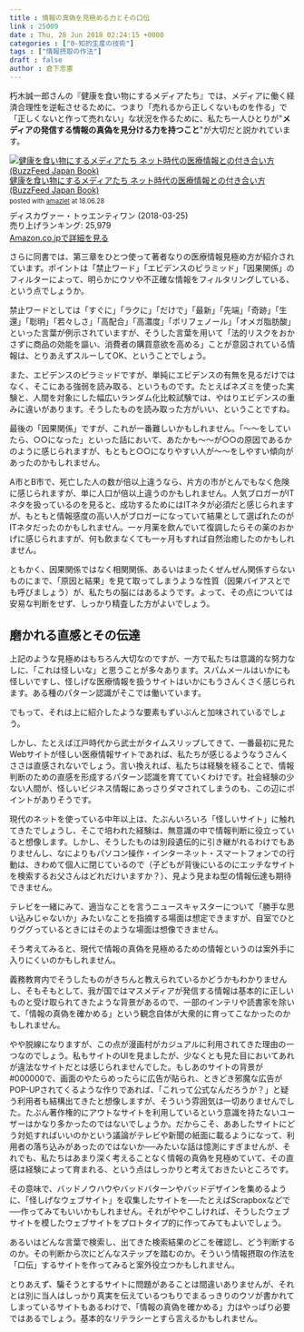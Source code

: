 ```yaml
---
title : 情報の真偽を見極める力とその口伝
link : 25009
date : Thu, 28 Jun 2018 02:24:15 +0000
categories : ["0-知的生産の技術"]
tags : ["情報摂取の作法"]
draft : false
author : 倉下忠憲
---
```


朽木誠一郎さんの『健康を食い物にするメディアたち』では、メディアに働く経済合理性を逆転させるために、つまり「売れるから正しくないものを作る」で「正しくないと作って売れない」な状況を作るために、私たち一人ひとりが"<strong>メディアの発信する情報の真偽を見分ける力を持つこと</strong>"が大切だと説かれています。

<div class="amazlet-box" style="margin-bottom:0px;"><div class="amazlet-image" style="float:left;margin:0px 12px 1px 0px;"><a href="http://www.amazon.co.jp/exec/obidos/ASIN/B07BBLHGDW/rashita1000-22/ref=nosim/" name="amazletlink" target="_blank"><img src="https://images-fe.ssl-images-amazon.com/images/I/51xrPbZ3KgL._SL160_.jpg" alt="健康を食い物にするメディアたち ネット時代の医療情報との付き合い方 (BuzzFeed Japan Book)" style="border: none;" /></a></div><div class="amazlet-info" style="line-height:120%; margin-bottom: 10px"><div class="amazlet-name" style="margin-bottom:10px;line-height:120%"><a href="http://www.amazon.co.jp/exec/obidos/ASIN/B07BBLHGDW/rashita1000-22/ref=nosim/" name="amazletlink" target="_blank">健康を食い物にするメディアたち ネット時代の医療情報との付き合い方 (BuzzFeed Japan Book)</a><div class="amazlet-powered-date" style="font-size:80%;margin-top:5px;line-height:120%">posted with <a href="http://www.amazlet.com/" title="amazlet" target="_blank">amazlet</a> at 18.06.28</div></div><div class="amazlet-detail">ディスカヴァー・トゥエンティワン (2018-03-25)<br />売り上げランキング: 25,979<br /></div><div class="amazlet-sub-info" style="float: left;"><div class="amazlet-link" style="margin-top: 5px"><a href="http://www.amazon.co.jp/exec/obidos/ASIN/B07BBLHGDW/rashita1000-22/ref=nosim/" name="amazletlink" target="_blank">Amazon.co.jpで詳細を見る</a></div></div></div><div class="amazlet-footer" style="clear: left"></div></div>

さらに同書では、第三章をひとつ使って著者なりの医療情報見極め方が紹介されています。ポイントは「禁止ワード」「エビデンスのピラミッド」「因果関係」のフィルターによって、明らかにウソや不正確な情報をフィルタリングしている、という点でしょうか。

禁止ワードとしては「すぐに」「ラクに」「だけで」「最新」「先端」「奇跡」「生還」「聡明」「若々しさ」「高配合」「高濃度」「ポリフェノール」「オメガ脂肪酸」といった言葉が例示されていますが、そうした言葉を用いて「法的リスクをおかさずに商品の効能を謳い、消費者の購買意欲を高める」ことが意図されている情報は、とりあえずスルーしてOK、ということでしょう。

また、エビデンスのピラミッドですが、単純にエビデンスの有無を見るだけではなく、そこにある強弱を読み取る、というものです。たとえばネズミを使った実験と、人間を対象にした幅広いランダム化比較試験では、やはりエビデンスの重みに違いがあります。そうしたものを読み取った方がいい、ということですね。

最後の「因果関係」ですが、これが一番難しいかもしれません。「〜〜をしていたら、○○になった」といった話において、あたかも〜〜が○○の原因であるかのように感じられますが、もともと○○になりやすい人が〜〜をしやすい傾向があったのかもしれません。

A市とB市で、死亡した人の数が倍以上違うなら、片方の市がとんでもなく危険に感じられますが、単に人口が倍以上違うのかもしれません。人気ブロガーがITネタを扱っているのを見ると、成功するためにはITネタが必須だと感じられますが、もともと情報感度の高い人がブロガーになっていて結果として選ばれたのがITネタだったのかもしれません。一ヶ月薬を飲んでいて復調したらその薬のおかげに感じられますが、何も飲まなくても一ヶ月もすれば自然治癒したのかもしれません。

ともかく、因果関係ではなく相関関係、あるいはまったくぜんぜん関係すらないものにまで、「原因と結果」を見て取ってしまうような性質（因果バイアスとでも呼びましょう）が、私たちの脳にはあるようです。よって、その点については安易な判断をせず、しっかり精査した方がよいでしょう。

<h2>磨かれる直感とその伝達</h2>

上記のような見極めはもちろん大切なのですが、一方で私たちは意識的な努力なしに、「これは怪しいな」と思うことが多々あります。スパムメールはいかにも怪しいですし、怪しげな医療情報を扱うサイトはいかにもうさんくさく感じられます。ある種のパターン認識がそこでは働いています。

でもって、それは上に紹介したような要素もずいぶんと加味されているでしょう。

しかし、たとえば江戸時代から武士がタイムスリップしてきて、一番最初に見たWebサイトが怪しい医療情報サイトであれば、私たちが感じるようなうさんくささは直感されないでしょう。言い換えれば、私たちは経験を経ることで、情報判断のための直感を形成するパターン認識を育てていくわけです。社会経験の少ない人間が、怪しいビジネス情報にあっさりダマされてしまうのも、この辺にポイントがありそうです。

現代のネットを使っている中年以上は、たぶんいろいろ「怪しいサイト」に触れてきたでしょうし、そこで培われた経験は、無意識の中で情報判断に役立っていると想像します。しかし、そうしたものは別段遺伝的に引き継がれるわけでもありませんし、なによりもパソコン操作・インターネット・スマートフォンでの行動は、きわめて個人に閉じているので（子どもが背後にいるのにエッチなサイトを検索するお父さんはどれだけいますか？）、見よう見まね型の情報伝達も期待できません。

テレビを一緒にみて、適当なことを言うニュースキャスターについて「勝手な思い込みじゃないか」みたいなことを指摘する場面は想定できますが、自室でひとりググっているときにはそのような場面は想像できません。

そう考えてみると、現代で情報の真偽を見極めるための情報というのは案外手に入りにくいのかもしれません。

義務教育内でそうしたものがきちんと教えられているかどうかもわかりませんし、そもそもとして、我が国ではマスメディアが発信する情報は基本的に正しいものと受け取られてきたような背景があるので、一部のインテリや読書家を除いて、「情報の真偽を確かめる」という観念自体が大衆的に育ってこなかったのかもしれません。

やや脱線になりますが、この点が漫画村がカジュアルに利用されてきた理由の一つなのでしょう。私もサイトのUIを見ましたが、少なくとも見た目においてあれが違法なサイトだとは感じられませんでした。もしあのサイトの背景が#000000で、画面のやたらめったらに広告が貼られ、ときどき邪魔な広告がPOP-UPされてくるような作りであれば、「これって公式なんだろうか？」と疑う利用者も結構出てきたと想像しますが、そういう雰囲気は一切ありませんでした。たぶん著作権的にアウトなサイトを利用しているという意識を持たないユーザーはかなり多かったのではないでしょうか。だからこそ、ああしたサイトにどう対処すればいいのかという議論がテレビや新聞の紙面に載るようになって、利用者の落ち込みがあったのではないか──みたいな話は憶測にすぎませんが、それでも、私たちはあまり深く考えることなく情報の真偽を見極めていて、その直感は経験によって育まれる、という点はしっかりと考えておきたいところです。

その意味で、バッドノウハウやバッドバターンやバッドデザインを集めるように、「怪しげなウェブサイト」を収集したサイトを──たとえばScrapboxなどで──作ってみてもいいかもしれません。それがややこしければ、そうしたウェブサイトを模したウェブサイトをプロトタイプ的に作ってみてもよいでしょう。

あるいはどんな言葉で検索し、出てきた検索結果のどこを確認し、どう判断するのか。その判断から次にどんなステップを踏むのか。そういう情報摂取の作法を「口伝」するサイトを作ってみると案外役立つかもしれません。

とりあえず、騙そうとするサイトに問題があることは間違いありませんが、それとは別に当人はしっかり真実を伝えているつもりでまるっきりのウソが書かれてしまっているサイトもあるわけで、「情報の真偽を確かめる」力はやっぱり必要ではあるでしょう。基本的なリテラシーとすら言えるかもしれません。